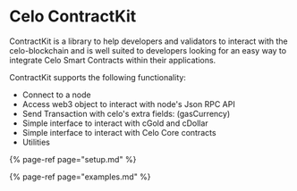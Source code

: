 # Celo ContractKit

ContractKit is a library to help developers and validators to interact with the celo-blockchain and is well suited to developers looking for an easy way to integrate Celo Smart Contracts within their applications.

ContractKit supports the following functionality:

- Connect to a node
- Access web3 object to interact with node's Json RPC API
- Send Transaction with celo's extra fields: (gasCurrency)
- Simple interface to interact with cGold and cDollar
- Simple interface to interact with Celo Core contracts
- Utilities

{% page-ref page="setup.md" %}

{% page-ref page="examples.md" %}
